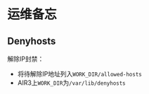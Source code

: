 # 运维备忘

## Denyhosts

解除IP封禁：

* 将待解除IP地址列入`WORK_DIR/allowed-hosts`
* AIR3上`WORK_DIR`为`/var/lib/denyhosts`


